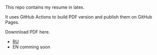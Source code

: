 This repo contains my resume in latex.

It uses GitHub Actions to build PDF version and publish them on GitHub Pages.

Downnload PDF here.
- [RU](https://rame0.github.io/resume-latex/resume_ru.pdf)
- EN comming soon
